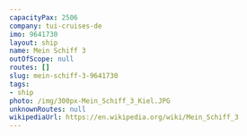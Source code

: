 ```yaml
---
capacityPax: 2506
company: tui-cruises-de
imo: 9641730
layout: ship
name: Mein Schiff 3
outOfScope: null
routes: []
slug: mein-schiff-3-9641730
tags:
- ship
photo: /img/300px-Mein_Schiff_3_Kiel.JPG
unknownRoutes: null
wikipediaUrl: https://en.wikipedia.org/wiki/Mein_Schiff_3
---
```

